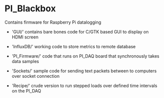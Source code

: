 # PI_Blackbox
Contains firmware for Raspberry Pi datalogging 
  - 'GUI/'
      contains bare bones code for C/GTK based GUI to display on HDMI screen

  - 'InfluxDB/'
      working code to store metrics to remote database

  - 'PI_Firmware/'
      code that runs on PI_DAQ board that synchronously takes data samples
      
  - 'Sockets/' 
      sample code for sending text packets between to computers over socket connection
      
  - 'Recipe/' 
      crude version to run stepped loads over defined time intervals on the PI_DAQ

